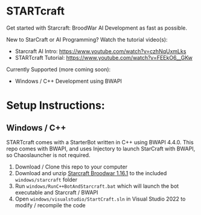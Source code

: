 # STARTcraft

Get started with Starcraft: BroodWar AI Development as fast as possible. 

New to StarCraft or AI Programming? Watch the tutorial video(s): 
* Starcraft AI Intro: https://www.youtube.com/watch?v=czhNqUxmLks
* STARTcraft Tutorial: https://www.youtube.com/watch?v=FEEkO6__GKw

Currently Supported (more coming soon):
* Windows / C++ Development using BWAPI

# Setup Instructions:

## Windows / C++

STARTcraft comes with a StarterBot written in C++ using BWAPI 4.4.0. This repo comes with BWAPI, and uses Injectory to launch StarCraft with BWAPI, so Chaoslauncher is not required.

1. Download / Clone this repo to your computer
2. Download and unzip [Starcraft Broodwar 1.16.1](http://www.cs.mun.ca/~dchurchill/startcraft/scbw_bwapi440.zip) to the included `windows/starcraft` folder
3. Run `windows/RunC++BotAndStarcraft.bat` which will launch the bot executable and Starcraft / BWAPI
4. Open `windows/visualstudio/StartCraft.sln` in Visual Studio 2022 to modify / recompile the code
